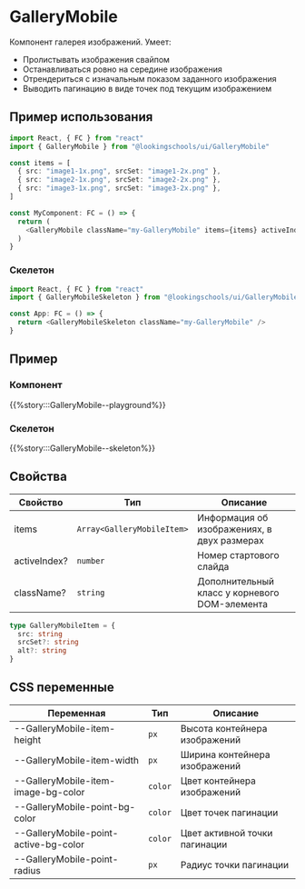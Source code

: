 # GalleryMobile

Компонент галерея изображений. Умеет:

- Пролистывать изображения свайпом
- Останавливаться ровно на середине изображения
- Отрендериться с изначальным показом заданного изображения
- Выводить пагинацию в виде точек под текущим изображением

## Пример использования

```typescript jsx
import React, { FC } from "react"
import { GalleryMobile } from "@lookingschools/ui/GalleryMobile"

const items = [
  { src: "image1-1x.png", srcSet: "image1-2x.png" },
  { src: "image2-1x.png", srcSet: "image2-2x.png" },
  { src: "image3-1x.png", srcSet: "image3-2x.png" },
]

const MyComponent: FC = () => {
  return (
    <GalleryMobile className="my-GalleryMobile" items={items} activeIndex={2} />
  )
}
```

### Скелетон

```typescript jsx
import React, { FC } from "react"
import { GalleryMobileSkeleton } from "@lookingschools/ui/GalleryMobile"

const App: FC = () => {
  return <GalleryMobileSkeleton className="my-GalleryMobile" />
}
```

## Пример

### Компонент

{{%story:::GalleryMobile--playground%}}

### Скелетон

{{%story:::GalleryMobile--skeleton%}}

## Свойства

| Свойство     | Тип                        | Описание                                      |
| ------------ | -------------------------- | --------------------------------------------- |
| items        | `Array<GalleryMobileItem>` | Информация об изображениях, в двух размерах   |
| activeIndex? | `number`                   | Номер стартового слайда                       |
| className?   | `string`                   | Дополнительный класс у корневого DOM-элемента |

```typescript
type GalleryMobileItem = {
  src: string
  srcSet?: string
  alt?: string
}
```

## CSS переменные

| Переменная                            | Тип     | Описание                      |
| ------------------------------------- | ------- | ----------------------------- |
| --GalleryMobile-item-height           | `px`    | Высота контейнера изображений |
| --GalleryMobile-item-width            | `px`    | Ширина контейнера изображений |
| --GalleryMobile-item-image-bg-color   | `color` | Цвет контейнера изображений   |
| --GalleryMobile-point-bg-color        | `color` | Цвет точек пагинации          |
| --GalleryMobile-point-active-bg-color | `color` | Цвет активной точки пагинации |
| --GalleryMobile-point-radius          | `px`    | Радиус точки пагинации        |
